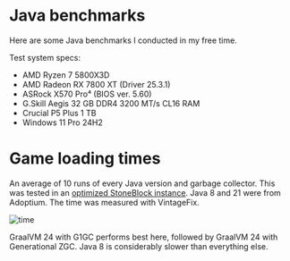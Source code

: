 # Java benchmarks

Here are some Java benchmarks I conducted in my free time.

Test system specs:

- AMD Ryzen 7 5800X3D
- AMD Radeon RX 7800 XT (Driver 25.3.1)
- ASRock X570 Pro⁴ (BIOS ver. 5.60)
- G.Skill Aegis 32 GB DDR4 3200 MT/s CL16 RAM
- Crucial P5 Plus 1 TB
- Windows 11 Pro 24H2

# Game loading times

An average of 10 runs of every Java version and garbage collector. This was tested in an [optimized StoneBlock instance](https://github.com/Radk6/MC-Optimization-Guide/blob/main/modpack-specific/packs-1.12.2.md#stoneblock). Java 8 and 21 were from Adoptium. The time was measured with VintageFix.

![time](https://github.com/user-attachments/assets/b7878deb-cb79-499c-ad3c-747e839d5664)

GraalVM 24 with G1GC performs best here, followed by GraalVM 24 with Generational ZGC. Java 8 is considerably slower than everything else.
